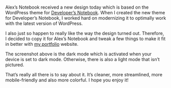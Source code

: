 <figure><img loading="lazy" decoding="async" src="Alexs-Notebook-5.0-screenshot.png" alt=""></figure>

Alex’s Notebook received a new design today which is based on the WordPress theme for [Developer’s Notebook](https://www.developers-notebook.com/). When I created the new theme for Developer’s Notebook, I worked hard on modernizing it to optimally work with the latest version of WordPress.

I also just so happen to really like the way the design turned out. Therefore, I decided to copy it for Alex’s Notebook and tweak a few things to make it fit in better with [my portfolio](https://www.alexseifert.com) website.

The screenshot above is the dark mode which is activated when your device is set to dark mode. Otherwise, there is also a light mode that isn’t pictured.

That’s really all there is to say about it. It’s cleaner, more streamlined, more mobile-friendly and also more colorful. I hope you enjoy it!
